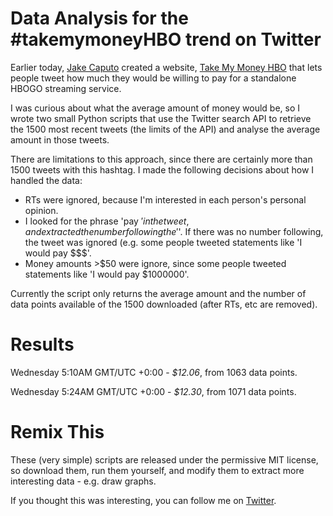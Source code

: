 Data Analysis for the #takemymoneyHBO trend on Twitter
=====================================================

Earlier today, [Jake Caputo](http://twitter.com/#!/jakecaputo) 
created a website, [Take My Money HBO](http://takemymoneyhbo.com/) that lets
people tweet how much they would be willing to pay 
for a standalone HBOGO streaming service.

I was curious about what the average amount of money 
would be, so I wrote two small Python
scripts that use the Twitter search API to retrieve
the 1500 most recent tweets (the limits of the API) 
and analyse the average amount in those tweets. 

There are limitations to this approach, since there are
certainly more than 1500 tweets with this hashtag. I
made the following decisions about how I handled the data:

*  RTs were ignored, because I'm interested in each person's
   personal opinion.
*  I looked for the phrase 'pay $' in the tweet, and extracted
   the number following the '$'. If there was no number following,
   the tweet was ignored (e.g. some people tweeted statements 
   like 'I would pay $$$'.
*  Money amounts >$50 were ignore, since some people tweeted
   statements like 'I would pay $1000000'. 

Currently the script only returns the average amount and the 
number of data points available of the 1500 downloaded (after
RTs, etc are removed).


Results
=======

Wednesday 5:10AM GMT/UTC +0:00 - *$12.06*, from 1063 data points.

Wednesday 5:24AM GMT/UTC +0:00 - *$12.30*, from 1071 data points. 

Remix This
==========
These (very simple) scripts are released under the permissive MIT license,
so download them, run them yourself, and modify them to extract 
more interesting data - e.g. draw graphs. 

If you thought this was interesting, you can follow me on [Twitter](http://twitter.com/#!/dbalasuriya). 

